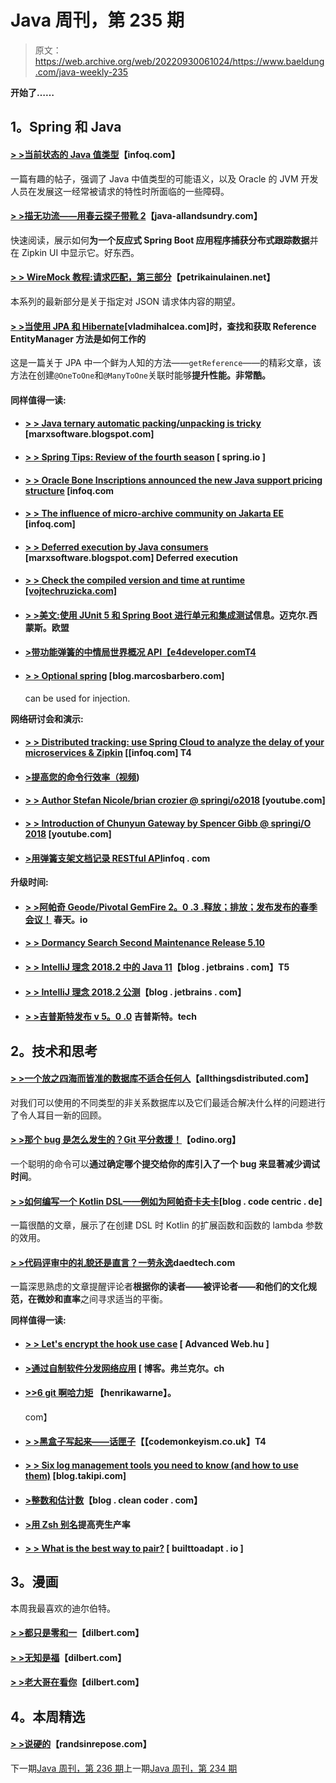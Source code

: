 # Java 周刊，第 235 期

> 原文：<https://web.archive.org/web/20220930061024/https://www.baeldung.com/java-weekly-235>

**开始了……**

## 1。Spring 和 Java

#### [**> >当前状态的 Java 值类型**](https://web.archive.org/web/20220701015450/https://www.infoq.com/news/2018/06/JavaValuesJun18)【infoq.com】

一篇有趣的帖子，强调了 Java 中值类型的可能语义，以及 Oracle 的 JVM 开发人员在发展这一经常被请求的特性时所面临的一些障碍。

#### [**> >描无功流——用春云探子带靴 2**](https://web.archive.org/web/20220701015450/http://www.java-allandsundry.com/2018/06/tracing-reactive-flow-using-spring.html)【java-allandsundry.com】

快速阅读，展示如何**为一个反应式 Spring Boot 应用程序捕获分布式跟踪数据**并在 Zipkin UI 中显示它。好东西。

#### [**> > WireMock 教程:请求匹配，第三部分**](https://web.archive.org/web/20220701015450/https://www.petrikainulainen.net/programming/testing/wiremock-tutorial-request-matching-part-three/)【petrikainulainen.net】

本系列的最新部分是关于指定对 JSON 请求体内容的期望。

#### [> >当使用 JPA 和 Hibernate](https://web.archive.org/web/20220701015450/https://vladmihalcea.com/entitymanager-find-getreference-jpa/)[vladmihalcea.com]时，查找和获取 Reference EntityManager 方法是如何工作的

这是一篇关于 JPA 中一个鲜为人知的方法——`getReference`——的精彩文章，该方法在创建`@OneToOne`和`@ManyToOne`关联时能够**提升性能。非常酷。**

#### 同样值得一读:

*   #### [**> > Java ternary automatic packing/unpacking is tricky**](https://web.archive.org/web/20220701015450/https://marxsoftware.blogspot.com/2018/06/javas-ternary-is-tricky.html) [marxsoftware.blogspot.com]

*   #### [**> > Spring Tips: Review of the fourth season**](https://web.archive.org/web/20220701015450/https://spring.io/blog/2018/06/20/spring-tips-season-4-recap) [ spring.io ]

*   #### [**> > Oracle Bone Inscriptions announced the new Java support pricing structure**](https://web.archive.org/web/20220701015450/https://www.infoq.com/news/2018/06/new-support-pricing-java) [infoq.com

*   #### [**> > The influence of micro-archive community on Jakarta EE**](https://web.archive.org/web/20220701015450/https://www.infoq.com/news/2018/06/microprofile-influence-jakartaee) [infoq.com]

*   #### [**> > Deferred execution by Java consumers**](https://web.archive.org/web/20220701015450/https://marxsoftware.blogspot.com/2018/06/deferred-execution-java-consumer.html) [marxsoftware.blogspot.com] Deferred execution

*   #### [**> > Check the compiled version and time at runtime [vojtechruzicka.com]**](https://web.archive.org/web/20220701015450/https://www.vojtechruzicka.com/spring-boot-version/)

*   #### [**> >美文:使用 JUnit 5 和 Spring Boot 进行单元和集成测试**](https://web.archive.org/web/20220701015450/https://info.michael-simons.eu/2018/06/18/maven-use-junit-5-with-spring-boot-for-unit-and-integration-tests/)信息。迈克尔.西蒙斯。欧盟

*   #### [**>带功能弹簧的中情局世界概况 API**【e4developer.comT4](https://web.archive.org/web/20220701015450/https://www.e4developer.com/2018/06/22/cia-world-factbook-api-with-functional-spring/)

*   #### [**> > Optional spring**](https://web.archive.org/web/20220701015450/http://blog.marcosbarbero.com/optional-di-spring/) [blog.marcosbarbero.com]

    can be used for injection.

**网络研讨会和演示:**

*   #### [**> > Distributed tracking: use Spring Cloud to analyze the delay of your microservices & Zipkin**](https://web.archive.org/web/20220701015450/https://www.infoq.com/presentations/distributed-tracing-spring-cloud-zipkin) [[infoq.com] T4

*   #### [**>提高您的命令行效率（视频**](https://web.archive.org/web/20220701015450/https://blog.sebastian-daschner.com/entries/unix-command-line-productivity))

*   #### [**> > Author Stefan Nicole/brian crozier @ springi/o2018**](https://web.archive.org/web/20220701015450/https://www.youtube.com/watch?v=E3I7SlZ2QdU) [youtube.com]

*   #### [**> > Introduction of Chunyun Gateway by Spencer Gibb @ springi/O 2018**](https://web.archive.org/web/20220701015450/https://www.youtube.com/watch?v=NkgooKSeF8w) [youtube.com]

*   #### [**>用弹簧支架文档记录 RESTful API**](https://web.archive.org/web/20220701015450/https://www.infoq.com/presentations/documentation-api-spring-rest)infoq . com

**升级时间:**

*   #### [**> >阿帕奇 Geode/Pivotal GemFire 2。0 .3 .释放；排放；发布发布的春季会议！**](https://web.archive.org/web/20220701015450/https://spring.io/blog/2018/06/21/spring-session-for-apache-geode-pivotal-gemfire-2-0-3-release-released) 春天。io

*   #### [**> > Dormancy Search Second Maintenance Release 5.10**](https://web.archive.org/web/20220701015450/http://in.relation.to/2018/06/22/hibernate-search-5-10-2-Final/)

*   #### [**> > IntelliJ 理念 2018.2 中的 Java 11**](https://web.archive.org/web/20220701015450/https://blog.jetbrains.com/idea/2018/06/java-11-in-intellij-idea-2018-2/)【blog . jetbrains . com】T5

*   #### [**> > IntelliJ 理念 2018.2 公测**](https://web.archive.org/web/20220701015450/https://blog.jetbrains.com/idea/2018/06/intellij-idea-2018-2-goes-beta/)【blog . jetbrains . com】

*   #### [**> >吉普斯特发布 v 5。0 .0**](https://web.archive.org/web/20220701015450/https://www.jhipster.tech/2018/06/20/jhipster-release-5.0.0.html) 吉普斯特。tech

## **2。技术和思考**

#### [**> >一个放之四海而皆准的数据库不适合任何人**](https://web.archive.org/web/20220701015450/https://www.allthingsdistributed.com/2018/06/purpose-built-databases-in-aws.html)【allthingsdistributed.com】

对我们可以使用的不同类型的非关系数据库以及它们最适合解决什么样的问题进行了令人耳目一新的回顾。

#### [**> >那个 bug 是怎么发生的？Git 平分救援！**](https://web.archive.org/web/20220701015450/https://odino.org/how-did-that-bug-happen-git-bisect-to-the-rescue/)【odino.org】

一个聪明的命令可以**通过确定哪个提交给你的库引入了一个 bug 来显著减少调试时间**。

#### [**> >如何编写一个 Kotlin DSL——例如为阿帕奇卡夫卡**](https://web.archive.org/web/20220701015450/https://blog.codecentric.de/en/2018/06/kotlin-dsl-apache-kafka/)[blog . code centric . de]

一篇很酷的文章，展示了在创建 DSL 时 Kotlin 的扩展函数和函数的 lambda 参数的效用。

#### [**> >代码评审中的礼貌还是直言？一劳永逸**](https://web.archive.org/web/20220701015450/https://daedtech.com/politeness-bluntness-code-review/)daedtech.com

一篇深思熟虑的文章提醒评论者**根据你的读者——被评论者——和他们的文化规范，在微妙和直率**之间寻求适当的平衡。

**同样值得一读:**

*   #### [**> > Let's encrypt the hook use case**](https://web.archive.org/web/20220701015450/https://advancedweb.hu/2018/06/26/letsencrypt_hook_use_cases/) [ Advanced Web.hu ]

*   #### [**>通过自制软件分发网络应用**](https://web.archive.org/web/20220701015450/https://blog.frankel.ch/distributing-desktop-webapps/2/) [ 博客。弗兰克尔。ch

*   #### [**>>6 git 啊哈力矩**](https://web.archive.org/web/20220701015450/https://henrikwarne.com/2018/06/25/6-git-aha-moments/) 【henrikawarne】。

    com】
*   #### [> >黑盒子写起来——话匣子](https://web.archive.org/web/20220701015450/https://codemonkeyism.co.uk/htb-chatterbox/)【【codemonkeyism.co.uk】T4

*   #### [**> > Six log management tools you need to know (and how to use them)**](https://web.archive.org/web/20220701015450/https://blog.takipi.com/6-log-management-tools-you-need-to-know-and-how-to-use-them/) [blog.takipi.com]

*   #### [**>整数和估计数**](https://web.archive.org/web/20220701015450/http://blog.cleancoder.com/uncle-bob/2018/06/21/IntegersAndEstimates.html)【blog . clean coder . com】

*   #### [**>用 Zsh 别名**](https://web.archive.org/web/20220701015450/https://blog.sebastian-daschner.com/entries/zsh-aliases)提高壳生产率

*   #### [**> > What is the best way to pair?**](https://web.archive.org/web/20220701015450/https://builttoadapt.io/whats-the-best-way-to-pair-a8699f9beb81) [ builttoadapt . io ]

## 3。漫画

本周我最喜欢的迪尔伯特。

#### [**> >都只是零和一**](https://web.archive.org/web/20220701015450/http://dilbert.com/strip/1996-09-18)【dilbert.com】

#### [**> >无知是福**](https://web.archive.org/web/20220701015450/http://dilbert.com/strip/2014-08-24)【dilbert.com】

#### [**> >老大哥在看你**](https://web.archive.org/web/20220701015450/http://dilbert.com/strip/2018-06-27)【dilbert.com】

## 4。本周精选

#### [> >说硬的](https://web.archive.org/web/20220701015450/http://randsinrepose.com/archives/say-the-hard-thing/)【randsinrepose.com】

下一期[Java 周刊，第 236 期](/web/20220701015450/https://www.baeldung.com/java-weekly-236)上一期[Java 周刊，第 234 期](/web/20220701015450/https://www.baeldung.com/java-weekly-234)